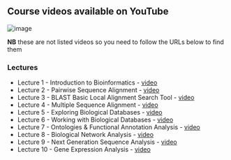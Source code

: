 ## Course videos available on YouTube

![image](../resources/bio1_header.png)

**NB** these are not listed videos so you need to follow the URLs below to find them

### Lectures
- Lecture 1 - Introduction to Bioinformatics - [video](https://youtu.be/eDrC0fIhVLI)
- Lecture 2 - Pairwise Sequence Alignment - [video](https://youtu.be/Tn9IsYOz3ws)
- Lecture 3 - BLAST Basic Local Alignment Search Tool - [video](https://youtu.be/euT19RKtm8o)
- Lecture 4 - Multiple Sequence Alignment - [video](https://youtu.be/dOPVd86GrNQ)
- Lecture 5 - Exploring Biological Databases - [video](https://youtu.be/_9Uo_RkJEK4)
- Lecture 6 - Working with Biological Databases - [video](https://youtu.be/hAMQJjkGnvM)
- Lecture 7 - Ontologies & Functional Annotation Analysis - [video](https://youtu.be/c1Ft_G8PzYE)
- Lecture 8 - Biological Network Analysis - [video](https://youtu.be/eRG07rLQVX4)
- Lecture 9 - Next Generation Sequence Analysis - [video](https://youtu.be/eifxXKLEahQ)
- Lecture 10 - Gene Expression Analysis - [video](https://youtu.be/V2nrKKAeMK8)
